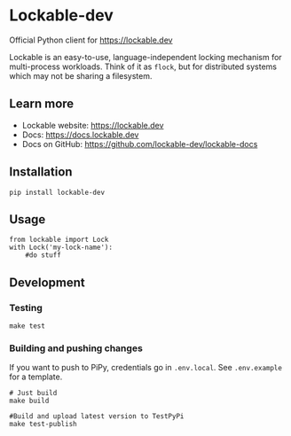 # Lockable-dev
Official Python client for https://lockable.dev

Lockable is an easy-to-use, language-independent locking mechanism for multi-process workloads. Think of it as `flock`, but for distributed systems which may not be sharing a filesystem.

## Learn more

* Lockable website: https://lockable.dev
* Docs: https://docs.lockable.dev
* Docs on GitHub: https://github.com/lockable-dev/lockable-docs

## Installation
```
pip install lockable-dev
```

## Usage
```
from lockable import Lock
with Lock('my-lock-name'):
    #do stuff
```
## Development

### Testing
```
make test
```

### Building and pushing changes
If you want to push to PiPy, credentials go in `.env.local`. See `.env.example` for a template.
```
# Just build
make build

#Build and upload latest version to TestPyPi
make test-publish
```
